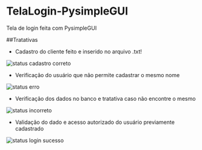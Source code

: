 # TelaLogin-PysimpleGUI
 Tela de login feita com PysimpleGUI

##Tratativas
- Cadastro do cliente feito e inserido no arquivo .txt!

![status cadastro correto](https://user-images.githubusercontent.com/95966908/151242716-86ed5365-177c-4bdd-9c39-dff879a6bd7a.PNG)

- Verificação do usuário que não permite cadastrar o mesmo nome

![status erro](https://user-images.githubusercontent.com/95966908/151242765-9264b493-758b-4e20-a67e-760de0070fb7.PNG)

- Verificação dos dados no banco e tratativa caso não encontre o mesmo

![status incorreto](https://user-images.githubusercontent.com/95966908/151242793-6c996ffa-fcf1-45d7-9725-202a2e802d3a.PNG)

- Validação do dado e acesso autorizado do usuário previamente cadastrado

![status login sucesso](https://user-images.githubusercontent.com/95966908/151242825-09ded74c-2380-452a-a0cb-9e8be8e4aa01.PNG)
